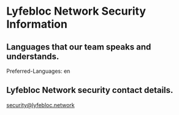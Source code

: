 # Lyfebloc Network Security Information

## Languages that our team speaks and understands.
Preferred-Languages: en

## Lyfebloc Network security contact details.
security@lyfebloc.network
